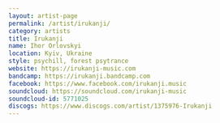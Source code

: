 ```yaml
---
layout: artist-page
permalink: /artist/irukanji/
category: artists
title: Irukanji
name: Ihor Orlovskyi
location: Kyiv, Ukraine
style: psychill, forest psytrance
website: https://irukanji-music.com
bandcamp: https://irukanji.bandcamp.com
facebook: https://www.facebook.com/irukanji.music
soundcloud: https://soundcloud.com/irukanji-music
soundcloud-id: 5771025
discogs: https://www.discogs.com/artist/1375976-Irukanji
---
```

